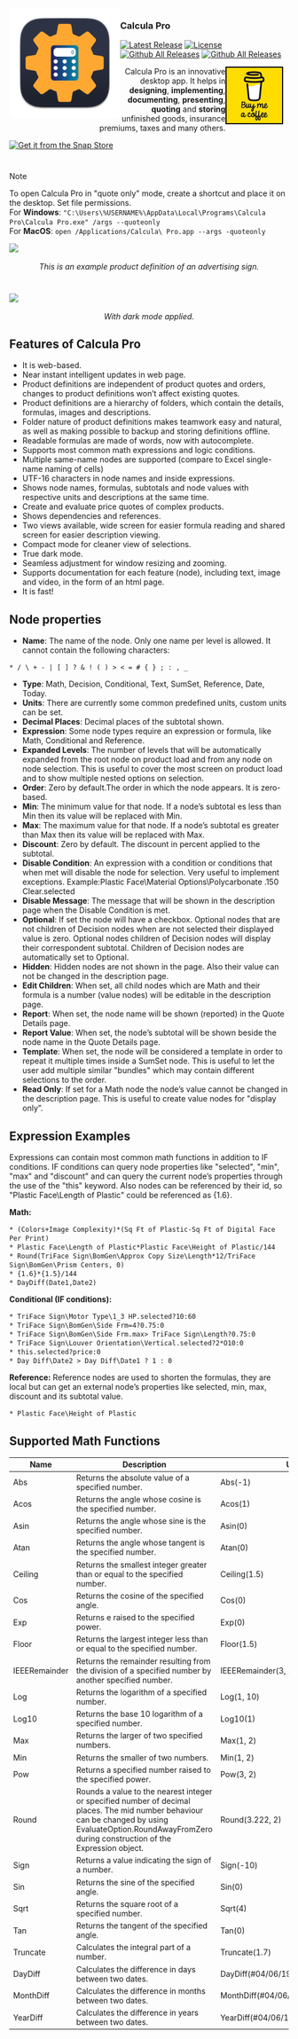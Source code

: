 <img align="left" src="https://github.com/alexware69/Calcula-Pro/blob/master/OPS/wwwroot/Images/ops.png" width="200" />

### Calcula Pro
[![Latest Release](https://img.shields.io/github/release/alexware69/Calcula-Pro.svg)](https://github.com/alexware69/Calcula-Pro/releases/latest)
[![License](https://img.shields.io/github/license/alexware69/Calcula-Pro.svg)](https://github.com/alexware69/Calcula-Pro/blob/master/LICENSE)
[![Github All Releases](https://img.shields.io/github/downloads/alexware69/Calcula-Pro/total.svg)](https://github.com/alexware69/Calcula-Pro/releases)
[![Github All Releases](https://img.shields.io/badge/platform-cross˗platform-blue)](https://github.com/alexware69/Calcula-Pro/releases)

<a href="https://buymeacoffee.com/alexware69">
    <img align="right" src="https://github.com/alexware69/Calcula-Pro/blob/master/OPS/wwwroot/Images/buy-me-a-coffee.jpeg" style="width: 100px; height: 100px; border: 2px solid black; margin-right: 10px;" />
</a>

<div style="text-align: right">
    
Calcula Pro is an innovative desktop app. It helps in **designing**, **implementing**, **documenting**, **presenting**, **quoting** and **storing** unfinished goods, insurance premiums, taxes and many others.
</div>

[![Get it from the Snap Store](https://snapcraft.io/static/images/badges/en/snap-store-black.svg)](https://snapcraft.io/calcula-pro)

#
> [!NOTE] 
> To open Calcula Pro in "quote only" mode, create a shortcut and place it on the desktop. Set file permissions.  
> For **Windows**: ```"C:\Users\%USERNAME%\AppData\Local\Programs\Calcula Pro\Calcula Pro.exe" /args --quoteonly```  
> For **MacOS**: ```open /Applications/Calcula\ Pro.app --args -quoteonly```

<img src="https://img1.wsimg.com/isteam/ip/223ae777-4571-4ca4-8b7f-77ff0ee746ab/Screenshot%202024-04-20%20at%2010.45.46%E2%80%AFAM.png"/>
<p align="center"><em>This is an example product definition of an advertising sign.</em></p>

#
<img src="https://img1.wsimg.com/isteam/ip/223ae777-4571-4ca4-8b7f-77ff0ee746ab/Calcula%20Pro-dark-be76945.png"/>
<p align="center"><em>With dark mode applied.</em></p>

## Features of Calcula Pro

* It is web-based.
* Near instant intelligent updates in web page.
* Product definitions are independent of product quotes and orders, changes to product definitions won’t affect existing quotes.
* Product definitions are a hierarchy of folders, which contain the details, formulas, images and descriptions.
* Folder nature of product definitions makes teamwork easy and natural, as well as making possible to backup and storing definitions offline.
* Readable formulas are made of words, now with autocomplete.
* Supports most common math expressions and logic conditions.
* Multiple same-name nodes are supported (compare to Excel single-name naming of cells)
* UTF-16 characters in node names and inside expressions.
* Shows node names, formulas, subtotals and node values with respective units and descriptions at the same time.
* Create and evaluate price quotes of complex products.
* Shows dependencies and references.
* Two views available, wide screen for easier formula reading and shared screen for easier description viewing.
* Compact mode for cleaner view of selections.
* True dark mode.
* Seamless adjustment for window resizing and zooming.
* Supports documentation for each feature (node), including text, image and video, in the form of an html page.
* It is fast!

## Node properties

* **Name**: The name of the node. Only one name per level is allowed. It cannot contain the following characters:
```
* / \ + - | [ ] ? & ! ( ) > < = # { } ; : , _
```
* **Type**: Math, Decision, Conditional, Text, SumSet, Reference, Date, Today.
* **Units**: There are currently some common predefined units, custom units can be set.
* **Decimal Places**: Decimal places of the subtotal shown.
* **Expression**: Some node types require an expression or formula, like Math, Conditional and Reference.
* **Expanded Levels**: The number of levels that will be automatically expanded from the root node on product load and from any node on node selection. This is useful to cover the most screen on product load and to show multiple nested options on selection.
* **Order**: Zero by default.The order in which the node appears. It is zero-based.
* **Min**: The minimum value for that node. If a node’s subtotal es less than Min then its value will be replaced with Min.
* **Max**: The maximum value for that node. If a node’s subtotal es greater than Max then its value will be replaced with Max.
* **Discount**: Zero by default. The discount in percent applied to the subtotal.
* **Disable Condition**: An expression with a condition or conditions that when met will disable the node for selection. Very useful to implement exceptions.
Example:Plastic Face\Material Options\Polycarbonate .150 Clear.selected
* **Disable Message**: The message that will be shown in the description page when the Disable Condition is met.
* **Optional**: If set the node will have a checkbox. Optional nodes that are not children of Decision nodes when are not selected their displayed value is zero. Optional nodes children of Decision nodes will display their correspondent subtotal. Children of Decision nodes are automatically set to Optional.
* **Hidden**: Hidden nodes are not shown in the page. Also their value can not be changed in the description page.
* **Edit Children**: When set, all child nodes which are Math and their formula is a number (value nodes) will be editable in the description page.
* **Report**: When set, the node name will be shown (reported) in the Quote Details page.
* **Report Value**: When set, the node’s subtotal will be shown beside the node name in the Quote Details page.
* **Template**: When set, the node will be considered a template in order to repeat it multiple times inside a SumSet node. This is useful to let the user add multiple similar "bundles" which may contain different selections to the order.
* **Read Only**: If set for a Math node the node’s value cannot be changed in the description page. This is useful to create value nodes for "display only”.

## Expression Examples

Expressions can contain most common math functions in addition to IF conditions. IF conditions can query node properties like "selected", "min", "max" and "discount" and can query the current node’s properties through the use of the "this" keyword. Also nodes can be referenced by their id, so "Plastic Face\Length of Plastic" could be referenced as {1.6}.

**Math:**
```
* (Colors+Image Complexity)*(Sq Ft of Plastic-Sq Ft of Digital Face Per Print)
* Plastic Face\Length of Plastic*Plastic Face\Height of Plastic/144
* Round(TriFace Sign\BomGen\Approx Copy Size\Length*12/TriFace Sign\BomGen\Prism Centers, 0)
* {1.6}*{1.5}/144
* DayDiff(Date1,Date2)
```

**Conditional (IF conditions):**
```
* TriFace Sign\Motor Type\1_3 HP.selected?10:60
* TriFace Sign\BomGen\Side Frm=4?0.75:0
* TriFace Sign\BomGen\Side Frm.max> TriFace Sign\Length?0.75:0
* TriFace Sign\Louver Orientation\Vertical.selected?2*O10:0
* this.selected?price:0
* Day Diff\Date2 > Day Diff\Date1 ? 1 : 0
```

**Reference:** Reference nodes are used to shorten the formulas, they are local but can get an external node’s properties like selected, min, max, discount and its subtotal value.  
```
* Plastic Face\Height of Plastic
```
## Supported Math Functions

| Name          | Description                                                                                                                                                                                                  | Usage               | Result |
|---------------|--------------------------------------------------------------------------------------------------------------------------------------------------------------------------------------------------------------|---------------------|--------|
| Abs           | Returns the absolute value of a specified number.                                                                                                                                                            | Abs(-1)             | 1M     |
| Acos          | Returns the angle whose cosine is the specified number.                                                                                                                                                      | Acos(1)             | 0d     |
| Asin          | Returns the angle whose sine is the specified number.                                                                                                                                                        | Asin(0)             | 0d     |
| Atan          | Returns the angle whose tangent is the specified number.                                                                                                                                                     | Atan(0)             | 0d     |
| Ceiling       | Returns the smallest integer greater than or equal to the specified number.                                                                                                                                  | Ceiling(1.5)        | 2d     |
| Cos           | Returns the cosine of the specified angle.                                                                                                                                                                   | Cos(0)              | 1d     |
| Exp           | Returns e raised to the specified power.                                                                                                                                                                     | Exp(0)              | 1d     |
| Floor         | Returns the largest integer less than or equal to the specified number.                                                                                                                                      | Floor(1.5)          | 1d     |
| IEEERemainder | Returns the remainder resulting from the division of a specified number by another specified number.                                                                                                         | IEEERemainder(3, 2) | 1d    |
| Log           | Returns the logarithm of a specified number.                                                                                                                                                                 | Log(1, 10)          | 0d     |
| Log10         | Returns the base 10 logarithm of a specified number.                                                                                                                                                         | Log10(1)            | 0d     |
| Max           | Returns the larger of two specified numbers.                                                                                                                                                                 | Max(1, 2)           | 2      |
| Min           | Returns the smaller of two numbers.                                                                                                                                                                          | Min(1, 2)           | 1      |
| Pow           | Returns a specified number raised to the specified power.                                                                                                                                                    | Pow(3, 2)           | 9d     |
| Round         | Rounds a value to the nearest integer or specified number of decimal places. The mid number behaviour can be changed by using EvaluateOption.RoundAwayFromZero during construction of the Expression object. | Round(3.222, 2)     | 3.22d  |
| Sign          | Returns a value indicating the sign of a number.                                                                                                                                                             | Sign(-10)           | -1     |
| Sin           | Returns the sine of the specified angle.                                                                                                                                                                     | Sin(0)              | 0d     |
| Sqrt          | Returns the square root of a specified number.                                                                                                                                                               | Sqrt(4)             | 2d     |
| Tan           | Returns the tangent of the specified angle.                                                                                                                                                                  | Tan(0)              | 0d     |
| Truncate      | Calculates the integral part of a number.                                                                                                                                                                    | Truncate(1.7)       | 1      |
| DayDiff      | Calculates the difference in days between two dates.                                                                                                                                                                    | DayDiff(#04/06/1999#,#03/12/2024#)       | 9107      |
| MonthDiff      | Calculates the difference in months between two dates.                                                                                                                                                                    | MonthDiff(#04/06/1999#,#03/12/2024#)       | 299      |
| YearDiff      | Calculates the difference in years between two dates.                                                                                                                                                                    | YearDiff(#04/06/1999#,#03/12/2024#)       | 24      |


